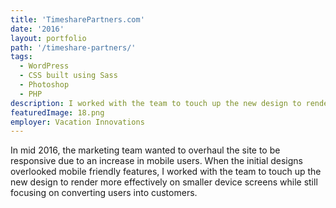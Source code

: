 ```yaml
---
title: 'TimesharePartners.com'
date: '2016'
layout: portfolio
path: '/timeshare-partners/'
tags:
  - WordPress
  - CSS built using Sass
  - Photoshop
  - PHP
description: I worked with the team to touch up the new design to render more effectively on smaller device screens while still focusing on converting users into customers.
featuredImage: 18.png
employer: Vacation Innovations
---
```


In mid 2016, the marketing team wanted to overhaul the site to be responsive due to an increase in mobile users. When the initial designs overlooked mobile friendly features, I worked with the team to touch up the new design to render more effectively on smaller device screens while still focusing on converting users into customers.
